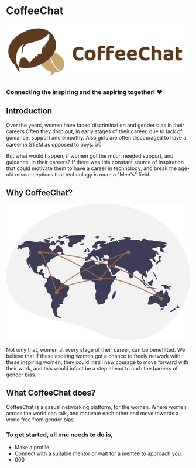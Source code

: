 # CoffeeChat

<img src="https://github.com/sarthakkundra/CoffeeChat/blob/master/src/images/coffeechat-05.svg" />

### Connecting the inspiring and the aspiring together! ❤️

## Introduction

<p> Over the years, women have faced discrimination and gender bias in their careers.Often they drop out, in early stages of their career, due to lack of guidance, support and empathy. Also girls are often discouraged to have a career in STEM as opposed to boys.
 
<img src="https://www.electrochem.org/wp-content/uploads/2014/11/stem.jpg" />

<p>But what would happen, if women got the much needed support, and guidance, in their careers? If there was this constant source of inspiration that could motivate them to have a career in technology, and break the age-old misconceptions that technology is more a "Men's" field.</p>

## Why CoffeeChat?

<img src="https://github.com/sarthakkundra/CoffeeChat/blob/master/src/images/connected.svg" />

<p>Not only that, women at every stage of their career, can be benefitted. We believe that if these aspiring women got a chance to freely network with these inspiring women, they could instill new courage to move forward with their work, and this would infact be a step ahead to curb the bareers of gender bias.</p>

## What CoffeeChat does?

<p>CoffeeChat is a casual networking platform, for the women. Where women across the world can talk, and motivate each other and move towards a world free from gender bias</p>

### To get started, all one needs to do is,
 * Make a profile
 * Connect with a suitable mentor or wait for a mentee to approach you.
 * 000
